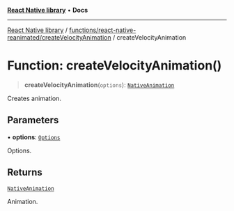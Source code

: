 [**React Native library**](../../../../index.md) • **Docs**

***

[React Native library](../../../../modules.md) / [functions/react-native-reanimated/createVelocityAnimation](../index.md) / createVelocityAnimation

# Function: createVelocityAnimation()

> **createVelocityAnimation**(`options`): [`NativeAnimation`](../../react-native-reanimated-common/types/interfaces/NativeAnimation.md)

Creates animation.

## Parameters

• **options**: [`Options`](../interfaces/Options.md)

Options.

## Returns

[`NativeAnimation`](../../react-native-reanimated-common/types/interfaces/NativeAnimation.md)

Animation.
